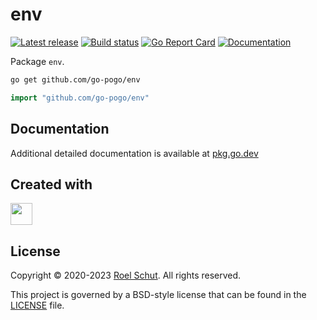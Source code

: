 env
===
[![Latest release][latest-release-img]][latest-release-url]
[![Build status][build-status-img]][build-status-url]
[![Go Report Card][report-img]][report-url]
[![Documentation][doc-img]][doc-url]

[latest-release-img]: https://img.shields.io/github/release/go-pogo/env.svg?label=latest

[latest-release-url]: https://github.com/go-pogo/env/releases

[build-status-img]: https://github.com/go-pogo/env/workflows/Test/badge.svg

[build-status-url]: https://github.com/go-pogo/env/actions/workflows/test.yml

[report-img]: https://goreportcard.com/badge/github.com/go-pogo/env

[report-url]: https://goreportcard.com/report/github.com/go-pogo/env

[doc-img]: https://godoc.org/github.com/go-pogo/env?status.svg

[doc-url]: https://pkg.go.dev/github.com/go-pogo/env


Package `env`.

```sh
go get github.com/go-pogo/env
```

```go
import "github.com/go-pogo/env"
```

## Documentation

Additional detailed documentation is available at [pkg.go.dev][doc-url]

## Created with

<a href="https://www.jetbrains.com/?from=go-pogo" target="_blank"><img src="https://resources.jetbrains.com/storage/products/company/brand/logos/GoLand_icon.png" width="35" /></a>

## License

Copyright © 2020-2023 [Roel Schut](https://roelschut.nl). All rights reserved.

This project is governed by a BSD-style license that can be found in the [LICENSE](LICENSE) file.
